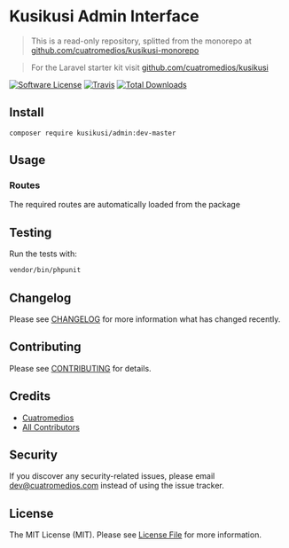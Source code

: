 # Kusikusi Admin Interface
> This is a read-only repository, splitted from the monorepo at [github.com/cuatromedios/kusikusi-monorepo](https://github.com/cuatromedios/kusikusi-monorepo)

> For the Laravel starter kit visit [github.com/cuatromedios/kusikusi](https://github.com/cuatromedios/kusikusi)

[![Software License](https://img.shields.io/badge/license-MIT-brightgreen.svg?style=flat-square)](LICENSE.md)
[![Travis](https://img.shields.io/travis/kusikusi/media.svg?style=flat-square)]()
[![Total Downloads](https://img.shields.io/packagist/dt/kusikusi/media.svg?style=flat-square)](https://packagist.org/packages/kusikusi/admin)

## Install

```
composer require kusikusi/admin:dev-master
```

## Usage
### Routes
The required routes are automatically loaded from the package

## Testing
Run the tests with:

``` bash
vendor/bin/phpunit
```

## Changelog
Please see [CHANGELOG](CHANGELOG.md) for more information what has changed recently.

## Contributing
Please see [CONTRIBUTING](CONTRIBUTING.md) for details.

## Credits

- [Cuatromedios](https://github.com/kusikusi)
- [All Contributors](https://github.com/kusikusi/media/contributors)

## Security
If you discover any security-related issues, please email dev@cuatromedios.com instead of using the issue tracker.

## License
The MIT License (MIT). Please see [License File](/LICENSE.md) for more information.

